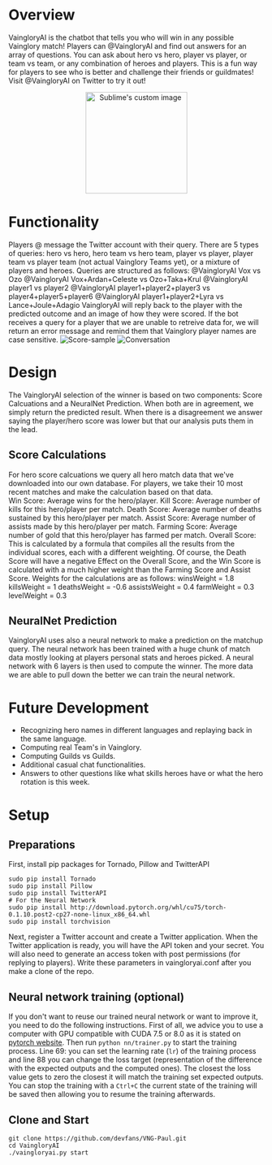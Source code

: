 # Overview
VaingloryAI is the chatbot that tells you who will win in any possible Vainglory match! Players can @VaingloryAI and find out answers for an array of questions. You can ask about hero vs hero, player vs player, or team vs team, or any combination of heroes and players. This is a fun way for players to see who is better and challenge their friends or guildmates!
Visit @VaingloryAI on Twitter to try it out!

<p align="center">
  <img src="https://raw.githubusercontent.com/devfans/VaingloryAI/master/misc/vai_photo.jpg" alt="Sublime's custom image" width="200" height="200"/>
</p>


# Functionality
Players @ message the Twitter account with their query. There are 5 types of queries: hero vs hero, hero team vs hero team, player vs player, player team vs player team (not actual Vainglory Teams yet), or a mixture of players and heroes. Queries are structured as follows:
@VaingloryAI Vox vs Ozo
@VaingloryAI Vox+Ardan+Celeste vs Ozo+Taka+Krul
@VaingloryAI player1 vs player2
@VaingloryAI player1+player2+player3 vs player4+player5+player6
@VaingloryAI player1+player2+Lyra vs Lance+Joule+Adagio
VaingloryAI will reply back to the player with the predicted outcome and an image of how they were scored. 
If the bot receives a query for a player that we are unable to retreive data for, we will return an error message and remind them that Vainglory player names are case sensitive.
![Score-sample](https://raw.githubusercontent.com/devfans/VaingloryAI/master/misc/AI_sample.jpg)
![Conversation](https://raw.githubusercontent.com/devfans/VaingloryAI/master/misc/Conversation.png)
# Design
The VaingloryAI selection of the winner is based on two components: Score Calcuations and a NeuralNet Prediction. When both are in agreement, we simply return the predicted result. When there is a disagreement we answer saying the player/hero score was lower but that our analysis puts them in the lead. 
## Score Calculations
For hero score calcuations we query all hero match data that we've downloaded into our own database. For players, we take their 10 most recent matches and make the calculation based on that data.  
Win Score: Average wins for the hero/player.
Kill Score: Average number of kills for this hero/player per match.
Death Score: Average number of deaths sustained by this hero/player per match.
Assist Score: Average number of assists made by this hero/player per match.
Farming Score: Average number of gold that this hero/player has farmed per match.
Overall Score: This is calculated by a formula that compiles all the results from the individual scores, each with a different weighting. Of course, the Death Score will have a negative Effect on the Overall Score, and the Win Score is calculated with a much higher weight than the Farming Score and Assist Score.
Weights for the calculations are as follows:
winsWeight = 1.8
killsWeight = 1
deathsWeight = -0.6
assistsWeight = 0.4
farmWeight = 0.3
levelWeight = 0.3
## NeuralNet Prediction
VaingloryAI uses also a neural network to make a prediction on the matchup query. The neural network has been trained with a huge chunk of match data mostly looking at players personal stats and heroes picked. A neural network with 6 layers is then used to compute the winner. The more data we are able to pull down the better we can train the neural network.
# Future Development
- Recognizing hero names in different languages and replaying back in the same language.
- Computing real Team's in Vainglory.
- Computing Guilds vs Guilds.
- Additional casual chat functionalities.
- Answers to other questions like what skills heroes have or what the hero rotation is this week.
# Setup
## Preparations
First, install pip packages for Tornado, Pillow and TwitterAPI
```
sudo pip install Tornado
sudo pip install Pillow
sudo pip install TwitterAPI
# For the Neural Network
sudo pip install http://download.pytorch.org/whl/cu75/torch-0.1.10.post2-cp27-none-linux_x86_64.whl 
sudo pip install torchvision
```
Next, register a Twitter account and create a Twitter application. When the Twitter application is ready, you will have the API token and your secret. You will also need to generate an access token with post permissions (for replying to players). Write these parameters in vaingloryai.conf after you make a clone of the repo.
## Neural network training (optional)
If you don't want to reuse our trained neural network or want to improve it, you need to do the following instructions. First of all, we advice you to use a computer with GPU compatible with CUDA 7.5 or 8.0 as it is stated on [pytorch website](http://pytorch.org/). Then run `python nn/trainer.py` to start the training process. Line 69: you can set the learning rate (`lr`) of the training process and line 88 you can change the loss target (representation of the difference with the expected outputs and the computed ones). The closest the loss value gets to zero the closest it will match the training set expected outputs. You can stop the training with a `Ctrl+C` the current state of the training will be saved then allowing you to resume the training afterwards. 
## Clone and Start
```
git clone https://github.com/devfans/VNG-Paul.git
cd VaingloryAI
./vaingloryai.py start
```
